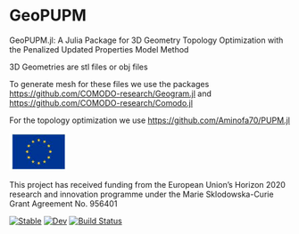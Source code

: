# GeoPUPM

GeoPUPM.jl: A Julia Package for 3D Geometry Topology Optimization with the Penalized Updated Properties Model Method

3D Geometries are stl files or obj files

To generate mesh for these files we use the packages https://github.com/COMODO-research/Geogram.jl and https://github.com/COMODO-research/Comodo.jl

For the topology optimization we use https://github.com/Aminofa70/PUPM.jl

![Flag Image](images/flag.png) 

This project has received funding from the European Union’s Horizon 2020
research and innovation programme under the Marie Sklodowska-Curie Grant
Agreement No. 956401

[![Stable](https://img.shields.io/badge/docs-stable-blue.svg)](https://Aminofa70.github.io/GeoPUPM.jl/stable/)
[![Dev](https://img.shields.io/badge/docs-dev-blue.svg)](https://Aminofa70.github.io/GeoPUPM.jl/dev/)
[![Build Status](https://github.com/Aminofa70/GeoPUPM.jl/actions/workflows/CI.yml/badge.svg?branch=main)](https://github.com/Aminofa70/GeoPUPM.jl/actions/workflows/CI.yml?query=branch%3Amain)
